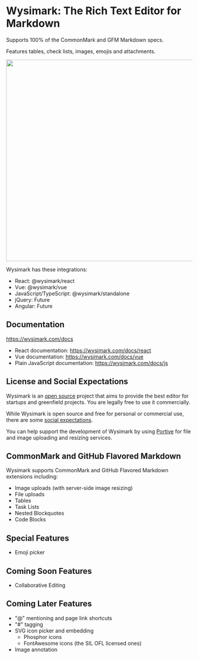 # Wysimark: The Rich Text Editor for Markdown

Supports 100% of the CommonMark and GFM Markdown specs.

Features tables, check lists, images, emojis and attachments.

<img src="https://raw.githubusercontent.com/portive/wysimark/main/assets/readme/editor-preview@2x.jpg" width="545">

Wysimark has these integrations:

- React: @wysimark/react
- Vue: @wysimark/vue
- JavaScript/TypeScript: @wysimark/standalone
- jQuery: Future
- Angular: Future

## Documentation

https://wysimark.com/docs

- React documentation: https://wysimark.com/docs/react
- Vue documentation: https://wysimark.com/docs/vue
- Plain JavaScript documentation: https://wysimark.com/docs/js

## License and Social Expectations

Wysimark is an [open source](LICENSE.md) project that aims to provide the best editor for startups and greenfield projects. You are legally free to use it commercially.

While Wysimark is open source and free for personal or commercial use, there are some [social expectations](SOCIAL.md).

You can help support the development of Wysimark by using [Portive](https://www.portive.com) for file and image uploading and resizing services.

## CommonMark and GitHub Flavored Markdown

Wysimark supports CommonMark and GitHub Flavored Markdown extensions including:

- Image uploads (with server-side image resizing)
- File uploads
- Tables
- Task Lists
- Nested Blockquotes
- Code Blocks

## Special Features

- Emoji picker

## Coming Soon Features

- Collaborative Editing

## Coming Later Features

- "@" mentioning and page link shortcuts
- "#" tagging
- SVG icon picker and embedding
  - Phosphor icons
  - FontAwesome icons (the SIL OFL licensed ones)
- Image annotation
